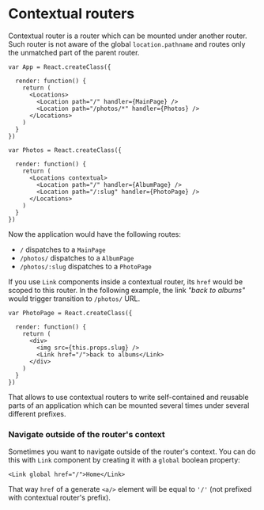 # Contextual routers

Contextual router is a router which can be mounted under another router. Such
router is not aware of the global `location.pathname` and routes only the
unmatched part of the parent router.

    var App = React.createClass({

      render: function() {
        return (
          <Locations>
            <Location path="/" handler={MainPage} />
            <Location path="/photos/*" handler={Photos} />
          </Locations>
        )
      }
    })

    var Photos = React.createClass({

      render: function() {
        return (
          <Locations contextual>
            <Location path="/" handler={AlbumPage} />
            <Location path="/:slug" handler={PhotoPage} />
          </Locations>
        )
      }
    })

Now the application would have the following routes:

  - `/` dispatches to a `MainPage`
  - `/photos/` dispatches to a `AlbumPage`
  - `/photos/:slug` dispatches to a `PhotoPage`

If you use `Link` components inside a contextual router, its `href` would be
scoped to this router. In the following example, the link *"back to albums"*
would trigger transition to `/photos/` URL.

    var PhotoPage = React.createClass({

      render: function() {
        return (
          <div>
            <img src={this.props.slug} />
            <Link href="/">back to albums</Link>
          </div>
        )
      }
    })

That allows to use contextual routers to write self-contained and reusable parts
of an application which can be mounted several times under several different
prefixes.

### Navigate outside of the router's context

Sometimes you want to navigate outside of the router's context. You can do this
with `Link` component by creating it with a `global` boolean property:

    <Link global href="/">Home</Link>

That way `href` of a generate `<a/>` element will be equal to `'/'` (not
prefixed with contextual router's prefix).
